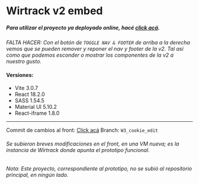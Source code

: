 # Wirtrack v2 embed

##### Para utilizar el proyecto ya deployado online, hacé [click acá](https://wirtrack2embed.netlify.app/).

_FALTA HACER: Con el botón de `TOGGLE NAV & FOOTER` de arriba a la derecha vemos que se pueden remover y reponer el nav y footer de la v2. Tal así como que podemos esconder o mostrar los componentes de la v2 a nuestro gusto._

#### Versiones:

- Vite 3.0.7
- React 18.2.0
- SASS 1.54.5
- Material UI 5.10.2
- React-iframe 1.8.0

---

Commit de cambios al front: [Click acá](https://bitbucket.org/mcastro_wirsolut/wirtrack/commits/27d7763af7bb321bb18d8b8f0ae291b161324fd3)
Branch: `W3_cookie_edit`

###### Se subieron breves modificaciones en el front, en una VM nueva; es la instancia de Wirtrack donde apunta el prototipo funcional.

_Nota: Este proyecto, correspondiente al prototipo, no se subió al repositorio principal, en ningún lado._
